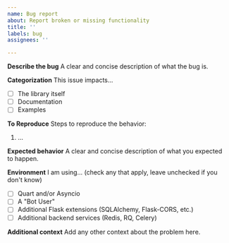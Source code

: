 ```yaml
---
name: Bug report
about: Report broken or missing functionality
title: ''
labels: bug
assignees: ''

---
```


**Describe the bug**
A clear and concise description of what the bug is.

**Categorization**
This issue impacts...
- [ ] The library itself
- [ ] Documentation
- [ ] Examples

**To Reproduce**
Steps to reproduce the behavior:
1. ...

**Expected behavior**
A clear and concise description of what you expected to happen.

**Environment**
I am using... (check any that apply, leave unchecked if you don't know)
- [ ] Quart and/or Asyncio
- [ ] A "Bot User"
- [ ] Additional Flask extensions (SQLAlchemy, Flask-CORS, etc.)
- [ ] Additional backend services (Redis, RQ, Celery)

**Additional context**
Add any other context about the problem here.
